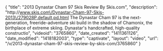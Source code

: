 {
    "title": "2013 Dynastar Cham 97 Skis Review By Skis.com",
    "description": "http:\/\/www.skis.com\/Dynastar-Cham-97-Skis-2013\/279028P,default,pd.html  The Dynastar Cham 97 is the next-generation, freeride-adventure ski build in the shadow of Chamonix, the birthplace of extreme skiing. Dynastar's handcrafted, high-quality constructio",
    "videoid": "3765860",
    "date_created": "1411361126",
    "date_modified": "1418182003",
    "type": "captivate",
    "layout": "video",
    "url": "\/v\/2013-dynastar-cham-97-skis-review-by-skis-com\/3765860"
}